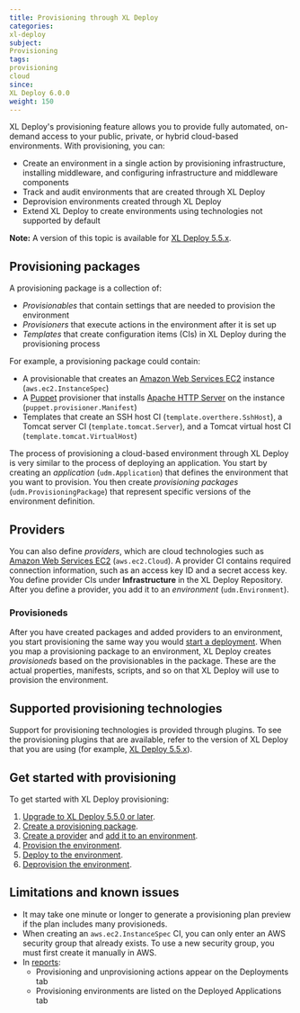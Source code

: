 ```yaml
---
title: Provisioning through XL Deploy
categories:
xl-deploy
subject:
Provisioning
tags:
provisioning
cloud
since:
XL Deploy 6.0.0
weight: 150
---
```


XL Deploy's provisioning feature allows you to provide fully automated, on-demand access to your public, private, or hybrid cloud-based environments. With provisioning, you can:

* Create an environment in a single action by provisioning infrastructure, installing middleware, and configuring infrastructure and middleware components
* Track and audit environments that are created through XL Deploy
* Deprovision environments created through XL Deploy
* Extend XL Deploy to create environments using technologies not supported by default

**Note:** A version of this topic is available for [XL Deploy 5.5.x](/xl-deploy/5.5.x/provisioning-through-xl-deploy-5.5.html).

## Provisioning packages

A provisioning package is a collection of:

* _Provisionables_ that contain settings that are needed to provision the environment
* _Provisioners_ that execute actions in the environment after it is set up
* _Templates_ that create configuration items (CIs) in XL Deploy during the provisioning process

For example, a provisioning package could contain:

* A provisionable that creates an [Amazon Web Services EC2](https://aws.amazon.com/ec2/) instance (`aws.ec2.InstanceSpec`)
* A [Puppet](https://puppet.com/) provisioner that installs [Apache HTTP Server](https://httpd.apache.org/) on the instance (`puppet.provisioner.Manifest`)
* Templates that create an SSH host CI (`template.overthere.SshHost`), a Tomcat server CI (`template.tomcat.Server`), and a Tomcat virtual host CI (`template.tomcat.VirtualHost`)

The process of provisioning a cloud-based environment through XL Deploy is very similar to the process of deploying an application. You start by creating an _application_ (`udm.Application`) that defines the environment that you want to provision. You then create _provisioning packages_ (`udm.ProvisioningPackage`) that represent specific versions of the environment definition.

## Providers

You can also define _providers_, which are cloud technologies such as [Amazon Web Services EC2](https://aws.amazon.com/ec2/) (`aws.ec2.Cloud`). A provider CI contains required connection information, such as an access key ID and a secret access key. You define provider CIs under **Infrastructure** in the XL Deploy Repository. After you define a provider, you add it to an _environment_ (`udm.Environment`).

### Provisioneds

After you have created packages and added providers to an environment, you start provisioning the same way you would [start a deployment](/xl-deploy/how-to/deploy-an-application.html). When you map a provisioning package to an environment, XL Deploy creates *provisioneds* based on the provisionables in the package. These are the actual properties, manifests, scripts, and so on that XL Deploy will use to provision the environment.

## Supported provisioning technologies

Support for provisioning technologies is provided through plugins. To see the provisioning plugins that are available, refer to the version of XL Deploy that you are using (for example, [XL Deploy 5.5.x](/xl-deploy/5.5.x)).

## Get started with provisioning

To get started with XL Deploy provisioning:

1. [Upgrade to XL Deploy 5.5.0 or later](/xl-deploy/5.5.x/releasemanual.html).
1. [Create a provisioning package](/xl-deploy/how-to/create-a-provisioning-package.html).
1. [Create a provider](/xl-deploy/how-to/create-a-provider.html) and [add it to an environment](/xl-deploy/how-to/create-an-environment-in-xl-deploy.html).
1. [Provision the environment](/xl-deploy/how-to/provision-an-environment.html).
1. [Deploy to the environment](/xl-deploy/how-to/deploy-an-application.html).
1. [Deprovision the environment](/xl-deploy/how-to/undeploy-an-application.html).

## Limitations and known issues

* It may take one minute or longer to generate a provisioning plan preview if the plan includes many provisioneds.
* When creating an `aws.ec2.InstanceSpec` CI, you can only enter an AWS security group that already exists. To use a new security group, you must first create it manually in AWS.
* In [reports](/xl-deploy/how-to/using-xl-deploy-reports.html):
    * Provisioning and unprovisioning actions appear on the Deployments tab
    * Provisioning environments are listed on the Deployed Applications tab

